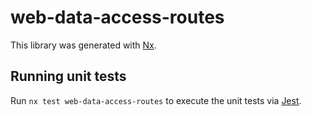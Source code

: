 # web-data-access-routes

This library was generated with [Nx](https://nx.dev).

## Running unit tests

Run `nx test web-data-access-routes` to execute the unit tests via [Jest](https://jestjs.io).
